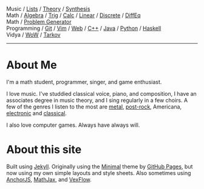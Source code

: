 ---
---

Music /
[Lists](pages/music/lists) /
[Theory](pages/music/theory) /
[Synthesis](pages/music/synthesis)
<br/>
Math /
[Algebra](pages/math/algebra) /
[Trig](pages/math/trigonometry) /
[Calc](pages/math/calc) /
[Linear](pages/math/linear-algebra) /
[Discrete](pages/math/discrete) /
[DiffEq](pages/math/diffeq)
<br/>
Math / [Problem Generator](problem-generator)
<br/>
Programming /
[Git](pages/programming/git) /
[Vim](pages/programming/vim) /
[Web](pages/programming/web) /
[C++](pages/programming/cpp) /
[Java](pages/programming/java) /
[Python](pages/programming/python) /
[Haskell](pages/programming/haskell)
<br/>
Vidya /
[WoW](pages/vidya/wow) /
[Tarkov](pages/vidya/tarkov)

<hr>

# About Me

I'm a math student, programmer, singer, and game enthusiast.

I love music. I've studdied classical voice, piano, and composition, I have
an associates degree in music theory, and I sing regularly in a few choirs.
A few of the genres I listen to the most are
[metal](pages/music/lists/#metal),
[post-rock](pages/music/lists/#post-rock),
Americana,
[electronic](pages/music/lists/#electronic) and
[classical](pages/music/lists/#classical).

I also love computer games. Always have always will.

<!--
On Steam I'm [SweedJesus][steam], and on the Vanilla private server [Elysium
(Anathema)][elysium] my main is Miraculin, 60 priest in [Titans of War][tow] (a
guild which has since moved to play on other servers).

[elysium]: https://elysium-project.org
[tow]: http://titansofwar.org
[steam]: https://steamcommunity.com/id/SweedJesus
-->

# About this site

Built using [Jekyll][jekyll]. Originally using the [Minimal][minimal] theme
by [GitHub Pages][github-pages], but now using my own simple layouts and style sheets.
Also sometimes using [AnchorJS][anchorjs], [MathJax][mathjax], and [VexFlow][vexflow].

[jekyll]: https://jekyllrb.com
[github-pages]: https://pages.github.com
[minimal]: https://pages-themes.github.io/minimal
[anchorjs]: https://bryanbraun.com/anchorjs
[mathjax]: https://mathjax.org
[vexflow]: http://vexflow.com

